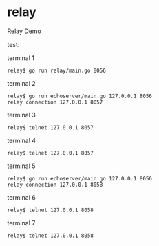 # relay
Relay Demo

test:

terminal 1
```
relay$ go run relay/main.go 8056
```

terminal 2
```
relay$ go run echoserver/main.go 127.0.0.1 8056
relay connection 127.0.0.1 8057
```

terminal 3
```
relay$ telnet 127.0.0.1 8057
```

terminal 4
```
relay$ telnet 127.0.0.1 8057
```

terminal 5
```
relay$ go run echoserver/main.go 127.0.0.1 8056
relay connection 127.0.0.1 8058
```

terminal 6
```
relay$ telnet 127.0.0.1 8058
```

terminal 7
```
relay$ telnet 127.0.0.1 8058
```

